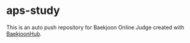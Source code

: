 # aps-study
This is an auto push repository for Baekjoon Online Judge created with [BaekjoonHub](https://github.com/BaekjoonHub/BaekjoonHub).
